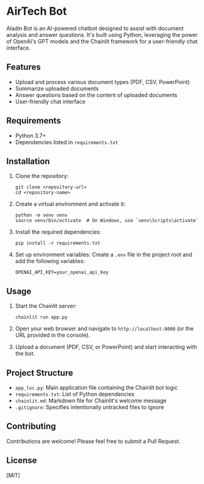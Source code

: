 # AirTech Bot

Aladin Bot is an AI-powered chatbot designed to assist with document analysis and answer questions. It's built using Python, leveraging the power of OpenAI's GPT models and the Chainlit framework for a user-friendly chat interface.

## Features

- Upload and process various document types (PDF, CSV, PowerPoint)
- Summarize uploaded documents
- Answer questions based on the content of uploaded documents
- User-friendly chat interface

## Requirements

- Python 3.7+
- Dependencies listed in `requirements.txt`

## Installation

1. Clone the repository:
   ```
   git clone <repository-url>
   cd <repository-name>
   ```

2. Create a virtual environment and activate it:
   ```
   python -m venv venv
   source venv/bin/activate  # On Windows, use `venv\Scripts\activate`
   ```

3. Install the required dependencies:
   ```
   pip install -r requirements.txt
   ```

4. Set up environment variables:
   Create a `.env` file in the project root and add the following variables:
   ```
   OPENAI_API_KEY=your_openai_api_key

   ```

## Usage

1. Start the Chainlit server:
   ```
   chainlit run app.py
   ```

2. Open your web browser and navigate to `http://localhost:8000` (or the URL provided in the console).

3. Upload a document (PDF, CSV, or PowerPoint) and start interacting with the bot.

## Project Structure

- `app_loc.py`: Main application file containing the Chainlit bot logic
- `requirements.txt`: List of Python dependencies
- `chainlit.md`: Markdown file for Chainlit's welcome message
- `.gitignore`: Specifies intentionally untracked files to ignore

## Contributing

Contributions are welcome! Please feel free to submit a Pull Request.

## License

[MIT]
